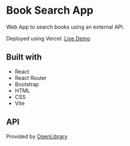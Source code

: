# Book Search App

Web App to search books using an external API.  

Deployed using Vercel: [Live Demo](https://book-search-with-react-router-oqdw.vercel.app)  

## Built with  
- React
- React Router  
- Bootstrap  
- HTML  
- CSS    
- Vite

## API
Provided by [OpenLibrary](https://openlibrary.org/developers/api)

